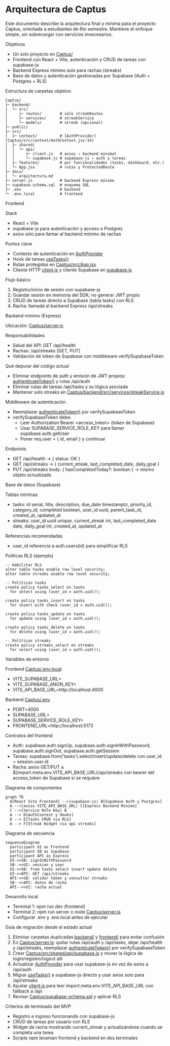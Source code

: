 # Arquitectura de Captus

Este documento describe la arquitectura final y mínima para el proyecto Captus, orientada a estudiantes de 6to semestre. Mantiene el enfoque simple, sin sobrecargar con servicios innecesarios.

Objetivos
- Un solo proyecto en [Captus/](Captus)
- Frontend con React + Vite, autenticación y CRUD de tareas con supabase-js
- Backend Express mínimo solo para rachas (streaks)
- Base de datos y autenticación gestionadas por Supabase (Auth + Postgres + RLS)

Estructura de carpetas objetivo

```
Captus/
├─ backend/
│  └─ src/
│     ├─ routes/        # solo streakRoutes
│     ├─ services/      # streakService
│     └─ models/        # streak (opcional)
├─ public/
├─ src/
│  ├─ context/          # [AuthProvider](Captus/src/context/AuthContext.jsx:14)
│  ├─ shared/
│  │  └─ api/
│  │     ├─ client.js   # axios → backend minimal
│  │     └─ supabase.js # supabase-js → auth y tareas
│  ├─ features/         # por funcionalidades (tasks, dashboard, etc.)
│  └─ App.jsx           # rutas y ProtectedRoute
├─ docs/
│  └─ arquitectura.md
├─ server.js            # backend Express mínimo
├─ supabase-schema.sql  # esquema SQL
├─ .env                 # backend
└─ .env.local           # frontend
```

Frontend

Stack
- React + Vite
- supabase-js para autenticación y acceso a Postgres
- axios solo para llamar al backend mínimo de rachas

Puntos clave
- Contexto de autenticación en [AuthProvider](Captus/src/context/AuthContext.jsx:14)
- Hook de tareas [useTasks()](Captus/src/features/tasks/hooks/useTasks.js:5)
- Rutas protegidas en [Captus/src/App.jsx](Captus/src/App.jsx)
- Cliente HTTP [client.js](Captus/src/shared/api/client.js) y cliente Supabase en [supabase.js](Captus/src/shared/api/supabase.js)

Flujo básico
1) Registro/inicio de sesión con supabase-js
2) Guardar sesión en memoria del SDK; no generar JWT propio
3) CRUD de tareas directo a Supabase (tabla tasks) con RLS
4) Racha: llamada al backend Express /api/streaks

Backend mínimo (Express)

Ubicación: [Captus/server.js](Captus/server.js)

Responsabilidades
- Salud del API: GET /api/health
- Rachas: /api/streaks [GET, PUT]
- Validación de token de Supabase con middleware verifySupabaseToken

Qué depurar del código actual
- Eliminar endpoints de auth y emisión de JWT propios: [authenticateToken()](Captus/server.js:43) y rutas /api/auth
- Eliminar rutas de tareas /api/tasks y su lógica asociada
- Mantener solo streaks en [Captus/backend/src/services/streakService.js](Captus/backend/src/services/streakService.js)

Middleware de autenticación
- Reemplazar [authenticateToken()](Captus/server.js:43) por verifySupabaseToken
- verifySupabaseToken debe:
  - Leer Authorization Bearer <access_token> (token de Supabase)
  - Usar SUPABASE_SERVICE_ROLE_KEY para llamar supabase.auth.getUser
  - Poner req.user = { id, email } y continuar

Endpoints
- GET /api/health → { status: OK }
- GET /api/streaks → { current_streak, last_completed_date, daily_goal }
- PUT /api/streaks body: { hasCompletedToday?: boolean } → mismo objeto actualizado

Base de datos (Supabase)

Tablas mínimas
- tasks: id serial, title, description, due_date timestamptz, priority_id, category_id, completed boolean, user_id uuid, parent_task_id, created_at, updated_at
- streaks: user_id uuid unique, current_streak int, last_completed_date date, daily_goal int, created_at, updated_at

Referencias recomendadas
- user_id referencia a auth.users(id) para simplificar RLS

Políticas RLS (ejemplo)

```
-- Habilitar RLS
alter table tasks enable row level security;
alter table streaks enable row level security;

-- Políticas tasks
create policy tasks_select on tasks
  for select using (user_id = auth.uid());

create policy tasks_insert on tasks
  for insert with check (user_id = auth.uid());

create policy tasks_update on tasks
  for update using (user_id = auth.uid());

create policy tasks_delete on tasks
  for delete using (user_id = auth.uid());

-- Políticas streaks
create policy streaks_select on streaks
  for select using (user_id = auth.uid());
```

Variables de entorno

Frontend [Captus/.env.local](Captus/.env.local)
- VITE_SUPABASE_URL=
- VITE_SUPABASE_ANON_KEY=
- VITE_API_BASE_URL=http://localhost:4000

Backend [Captus/.env](Captus/.env)
- PORT=4000
- SUPABASE_URL=
- SUPABASE_SERVICE_ROLE_KEY=
- FRONTEND_URL=http://localhost:5173

Contratos del frontend
- Auth: supabase.auth.signUp, supabase.auth.signInWithPassword, supabase.auth.signOut, supabase.auth.getSession
- Tareas: supabase.from('tasks').select/insert/update/delete con user_id = session.user.id
- Racha: axios GET/PUT a ${import.meta.env.VITE_API_BASE_URL}/api/streaks con bearer del access_token de Supabase si se requiere

Diagrama de componentes

```mermaid
graph TD
  A[React Vite Frontend] -->|supabase-js| B[Supabase Auth y Postgres]
  A -->|axios VITE_API_BASE_URL| C[Express Backend Minimo]
  C -->|Service Role Key| B
  A --> D[AuthContext y Hooks]
  D --> E[Tasks CRUD via RLS]
  A --> F[Streak Widget via api streaks]
```

Diagrama de secuencia

```mermaid
sequenceDiagram
  participant UI as Frontend
  participant SB as Supabase
  participant API as Express
  UI->>SB: signInWithPassword
  SB-->>UI: session y user
  UI->>SB: from tasks select insert update delete
  UI->>API: GET /api/streaks
  API->>SB: validar token y consultar streaks
  SB-->>API: datos de racha
  API-->>UI: racha actual
```

Desarrollo local
- Terminal 1: npm run dev (frontend)
- Terminal 2: npm run server o node [Captus/server.js](Captus/server.js)
- Configurar .env y .env.local antes de ejecutar

Guía de migración desde el estado actual
1) Eliminar carpetas duplicadas [backend/](backend) y [frontend/](frontend) para evitar confusión
2) En [Captus/server.js](Captus/server.js): quitar rutas /api/auth y /api/tasks, dejar /api/health y /api/streaks, reemplazar [authenticateToken()](Captus/server.js:43) por verifySupabaseToken
3) Crear [Captus/src/shared/api/supabase.js](Captus/src/shared/api/supabase.js) y mover la lógica de login/registro/logout allí
4) Actualizar [AuthProvider](Captus/src/context/AuthContext.jsx:14) para usar supabase-js en vez de axios a /api/auth
5) Migrar [useTasks()](Captus/src/features/tasks/hooks/useTasks.js:5) a supabase-js directo y usar axios solo para /api/streaks
6) Ajustar [client.js](Captus/src/shared/api/client.js) para leer import.meta.env.VITE_API_BASE_URL con fallback a /api
7) Revisar [Captus/supabase-schema.sql](Captus/supabase-schema.sql) y aplicar RLS

Criterios de terminado del MVP
- Registro e ingreso funcionando con supabase-js
- CRUD de tareas por usuario con RLS
- Widget de racha mostrando current_streak y actualizándose cuando se completa una tarea
- Scripts npm levantan frontend y backend en dos terminales